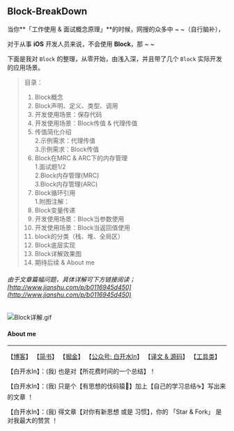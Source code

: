 ## Block-BreakDown
 

当你**「工作使用 & 面试概念原理」**的时候，网搜的众多中 ~ ~（自行脑补），

对于从事 **iOS** 开发人员来说，不会使用 **Block**，那 ~ ~
 
下面是我对 `Block` 的整理，从零开始，由浅入深，并且带了几个 `Block` 实际开发的应用场景。



>目录：  
>1. Block概念  
>2. Block声明、定义、类型、调用   
>3. 开发使用场景：保存代码  
>4. 开发使用场景：Block传值 & 代理传值  
>1. 传值简化介绍  
>2.示例需求：代理传值  
>3.示例需求：Block传值  
>5. Block在MRC & ARC下的内存管理  
>1.面试题1/2  
>2.Block内存管理(MRC)  
>3.Block内存管理(ARC)  
>6. Block循环引用  
>1.附图注解：  
>7. Block变量传递  
>8. 开发使用场景：Block当参数使用  
>9. 开发使用场景：Block当返回值使用  
>10. block的分类（栈、堆、全局区）  
>11. Block底层实现  
>12. Block详解效果图  
>13. 期待后续 & About me



###### 由于文章篇幅问题，具体详解可下方链接阅读； [http://www.jianshu.com/p/b0116945d450](http://www.jianshu.com/p/b0116945d450)

![Block详解.gif](http://upload-images.jianshu.io/upload_images/2230763-c01bc512149bd655.gif?imageMogr2/auto-orient/strip)






#### About me
***

【[博客](https://custompbwaters.github.io)】  【[简书](http://www.jianshu.com/u/fd745d76c816)】   【[掘金](https://juejin.im/post/5948b282da2f600067910186)】  【[公众号: 白开水ln](https://github.com/CustomPBWaters/Framework-Annotations-Category)】  【[译文 & 源码](https://github.com/CustomPBWaters/Apple-OfficialTranslation-SourceAnnotation)】   【[工具类](https://github.com/CustomPBWaters/Framework-Annotations-Category)】


【白开水ln】：(我) 也是对【所花费时间的一个总结】！

【白开水ln】：(我) 只是个【有思想的伐码猿🐒】加上【自己的学习总结☕️】写出来的文章 ！

【白开水ln】：(我) 得文章【对你有新思想 或是 习惯】，你的 「Star & Fork」 是对我最大的赞赏 ！


























